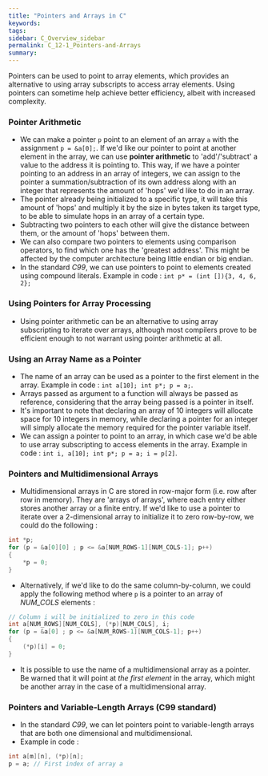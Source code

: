 ```yaml
---
title: "Pointers and Arrays in C"
keywords:
tags:
sidebar: C_Overview_sidebar
permalink: C_12-1_Pointers-and-Arrays
summary:
---
```


Pointers can be used to point to array elements, which provides an alternative to using array subscripts to access array elements. Using pointers can sometime help achieve better efficiency, albeit with increased complexity.

### Pointer Arithmetic
- We can make a pointer ```p``` point to an element of an array ```a``` with the assignment ```p = &a[0];```. If we'd like our pointer to point at another element in the array, we can use **pointer arithmetic** to 'add'/'subtract' a value to the address it is pointing to. This way, if we have a pointer pointing to an address in an array of integers, we can assign to the pointer a summation/subtraction of its own address along with an integer that represents the amount of 'hops' we'd like to do in an array.
- The pointer already being initialized to a specific type, it will take this amount of 'hops' and multiply it by the size in bytes taken its target type, to be able to simulate hops in an array of a certain type.
- Subtracting two pointers to each other will give the distance between them, or the amount of 'hops' between them.
- We can also compare two pointers to elements using comparison operators, to find which one has the 'greatest address'. This might be affected by the computer architecture being little endian or big endian.
- In the standard *C99*, we can use pointers to point to elements created using compound literals. Example in code : ```int p* = (int []){3, 4, 6, 2};```

### Using Pointers for Array Processing
- Using pointer arithmetic can be an alternative to using array subscripting to iterate over arrays, although most compilers prove to be efficient enough to not warrant using pointer arithmetic at all.

### Using an Array Name as a Pointer
-  The name of an array can be used as a pointer to the first element in the array. Example in code : ```int a[10]; int p*; p = a;```.
- Arrays passed as argument to a function will always be passed as reference, considering that the array being passed is a pointer in itself.
- It's important to note that declaring an array of 10 integers will allocate space for 10 integers in memory, while declaring a pointer for an integer will simply allocate the memory required for the pointer variable itself.
- We can assign a pointer to point to an array, in which case we'd be able to use array subscripting to access elements in the array. Example in code : ```int i, a[10]; int p*; p = a; i = p[2]```.

### Pointers and Multidimensional Arrays
- Multidimensional arrays in C are stored in row-major form (i.e. row after row in memory). They are 'arrays of arrays', where each entry either stores another array or a finite entry. If we'd like to use a pointer to iterate over a 2-dimensional array to initialize it to zero row-by-row, we could do the following :

```c
int *p;
for (p = &a[0][0] ; p <= &a[NUM_ROWS-1][NUM_COLS-1]; p++)
{
    *p = 0;
}
```

- Alternatively, if we'd like to do the same column-by-column, we could apply the following method where ```p``` is a pointer to an array of *NUM_COLS* elements :

```c
// Column i will be initialized to zero in this code
int a[NUM_ROWS][NUM_COLS], (*p)[NUM_COLS], i;
for (p = &a[0] ; p <= &a[NUM_ROWS-1][NUM_COLS-1]; p++)
{
    (*p)[i] = 0;
}
```

- It is possible to use the name of a multidimensional array as a pointer. Be warned that it will point at *the first element* in the array, which might be another array in the case of a multidimensional array.

### Pointers and Variable-Length Arrays (C99 standard)
- In the standard *C99*, we can let pointers point to variable-length arrays that are both one dimensional and multidimensional.
- Example in code :

```c
int a[m][n], (*p)[n];
p = a; // First index of array a
```
